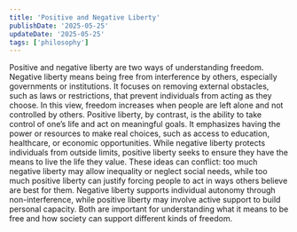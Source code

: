 ```yaml
---
title: 'Positive and Negative Liberty'
publishDate: '2025-05-25'
updateDate: '2025-05-25'
tags: ['philosophy']
---
```


Positive and negative liberty are two ways of understanding freedom. Negative liberty means being free from interference by others, especially governments or institutions. It focuses on removing external obstacles, such as laws or restrictions, that prevent individuals from acting as they choose. In this view, freedom increases when people are left alone and not controlled by others. Positive liberty, by contrast, is the ability to take control of one’s life and act on meaningful goals. It emphasizes having the power or resources to make real choices, such as access to education, healthcare, or economic opportunities. While negative liberty protects individuals from outside limits, positive liberty seeks to ensure they have the means to live the life they value. These ideas can conflict: too much negative liberty may allow inequality or neglect social needs, while too much positive liberty can justify forcing people to act in ways others believe are best for them. Negative liberty supports individual autonomy through non-interference, while positive liberty may involve active support to build personal capacity. Both are important for understanding what it means to be free and how society can support different kinds of freedom.
